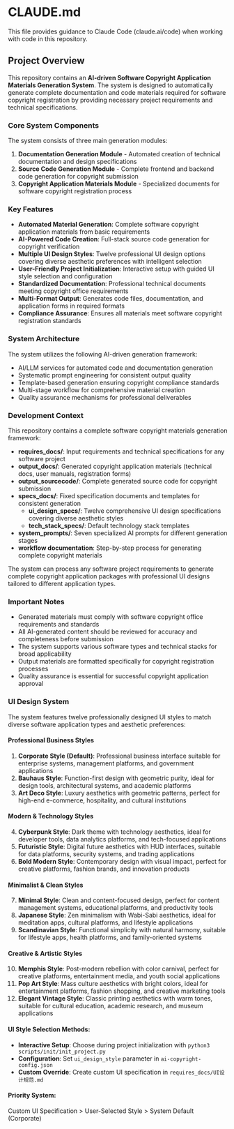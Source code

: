 # CLAUDE.md

This file provides guidance to Claude Code (claude.ai/code) when working with code in this repository.

## Project Overview

This repository contains an **AI-driven Software Copyright Application Materials Generation System**. The system is designed to automatically generate complete documentation and code materials required for software copyright registration by providing necessary project requirements and technical specifications.

### Core System Components

The system consists of three main generation modules:

1. **Documentation Generation Module** - Automated creation of technical documentation and design specifications
2. **Source Code Generation Module** - Complete frontend and backend code generation for copyright submission
3. **Copyright Application Materials Module** - Specialized documents for software copyright registration process

### Key Features

- **Automated Material Generation**: Complete software copyright application materials from basic requirements
- **AI-Powered Code Creation**: Full-stack source code generation for copyright verification
- **Multiple UI Design Styles**: Twelve professional UI design options covering diverse aesthetic preferences with intelligent selection
- **User-Friendly Project Initialization**: Interactive setup with guided UI style selection and configuration
- **Standardized Documentation**: Professional technical documents meeting copyright office requirements
- **Multi-Format Output**: Generates code files, documentation, and application forms in required formats
- **Compliance Assurance**: Ensures all materials meet software copyright registration standards

### System Architecture

The system utilizes the following AI-driven generation framework:
- AI/LLM services for automated code and documentation generation
- Systematic prompt engineering for consistent output quality
- Template-based generation ensuring copyright compliance standards
- Multi-stage workflow for comprehensive material creation
- Quality assurance mechanisms for professional deliverables

### Development Context

This repository contains a complete software copyright materials generation framework:
- **requires_docs/**: Input requirements and technical specifications for any software project
- **output_docs/**: Generated copyright application materials (technical docs, user manuals, registration forms)
- **output_sourcecode/**: Complete generated source code for copyright submission
- **specs_docs/**: Fixed specification documents and templates for consistent generation
  - **ui_design_specs/**: Twelve comprehensive UI design specifications covering diverse aesthetic styles
  - **tech_stack_specs/**: Default technology stack templates
- **system_prompts/**: Seven specialized AI prompts for different generation stages
- **workflow documentation**: Step-by-step process for generating complete copyright materials

The system can process any software project requirements to generate complete copyright application packages with professional UI designs tailored to different application types.

### Important Notes

- Generated materials must comply with software copyright office requirements and standards
- All AI-generated content should be reviewed for accuracy and completeness before submission
- The system supports various software types and technical stacks for broad applicability
- Output materials are formatted specifically for copyright registration processes
- Quality assurance is essential for successful copyright application approval

### UI Design System

The system features twelve professionally designed UI styles to match diverse software application types and aesthetic preferences:

#### Professional Business Styles
1. **Corporate Style (Default)**: Professional business interface suitable for enterprise systems, management platforms, and government applications
2. **Bauhaus Style**: Function-first design with geometric purity, ideal for design tools, architectural systems, and academic platforms
3. **Art Deco Style**: Luxury aesthetics with geometric patterns, perfect for high-end e-commerce, hospitality, and cultural institutions

#### Modern & Technology Styles
4. **Cyberpunk Style**: Dark theme with technology aesthetics, ideal for developer tools, data analytics platforms, and tech-focused applications
5. **Futuristic Style**: Digital future aesthetics with HUD interfaces, suitable for data platforms, security systems, and trading applications
6. **Bold Modern Style**: Contemporary design with visual impact, perfect for creative platforms, fashion brands, and innovation products

#### Minimalist & Clean Styles
7. **Minimal Style**: Clean and content-focused design, perfect for content management systems, educational platforms, and productivity tools
8. **Japanese Style**: Zen minimalism with Wabi-Sabi aesthetics, ideal for meditation apps, cultural platforms, and lifestyle applications
9. **Scandinavian Style**: Functional simplicity with natural harmony, suitable for lifestyle apps, health platforms, and family-oriented systems

#### Creative & Artistic Styles
10. **Memphis Style**: Post-modern rebellion with color carnival, perfect for creative platforms, entertainment media, and youth social applications
11. **Pop Art Style**: Mass culture aesthetics with bright colors, ideal for entertainment platforms, fashion shopping, and creative marketing tools
12. **Elegant Vintage Style**: Classic printing aesthetics with warm tones, suitable for cultural education, academic research, and museum applications

#### UI Style Selection Methods:
- **Interactive Setup**: Choose during project initialization with `python3 scripts/init/init_project.py`
- **Configuration**: Set `ui_design_style` parameter in `ai-copyright-config.json`
- **Custom Override**: Create custom UI specification in `requires_docs/UI设计规范.md`

#### Priority System:
Custom UI Specification > User-Selected Style > System Default (Corporate)